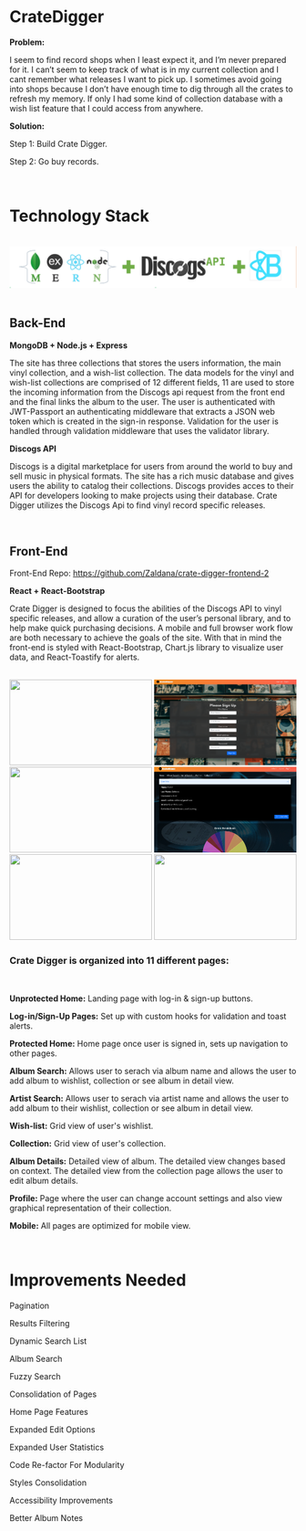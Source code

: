 # **CrateDigger**

**Problem:**

I seem to find record shops when I least expect it, and I’m never prepared for it. I can’t seem to keep track of what is in my current collection and I cant remember what releases I want to pick up. I sometimes avoid going into shops because I don’t have enough time to dig through all the crates to refresh my memory. If only I had some kind of collection database with a wish list feature that I could access from anywhere. 

**Solution:**

Step 1: Build Crate Digger.

Step 2: Go buy records. 

<br/>

# **Technology Stack**
<br/>
<img src="./images/stack.png" />
<br/>
<br/>

## **Back-End**

**MongoDB + Node.js + Express**

The site has three collections that stores the users information, the main vinyl collection, and a wish-list collection. The data models for the vinyl and wish-list collections are comprised of 12 different fields, 11 are used to store the incoming information from the Discogs api request from the front end and the final links the album to the user. The user is authenticated with JWT-Passport an authenticating middleware that extracts a JSON web token which is created in the sign-in response.  Validation for the user is handled through validation middleware that uses the validator library.

**Discogs API**

Discogs  is a digital marketplace for users from around the world to buy and sell music in physical formats. The site has a rich music database and gives users the ability to catalog their collections.  Discogs provides acces to their API for developers looking to make  projects using their database. Crate Digger utilizes the Discogs Api to find vinyl record specific releases. 

<br/>

## **Front-End**
Front-End Repo:
https://github.com/Zaldana/crate-digger-frontend-2

**React + React-Bootstrap**

Crate Digger is designed to focus the abilities of the Discogs API to vinyl specific releases, and allow a curation of the user’s personal library, and to help make quick purchasing decisions. A mobile and full browser work flow are both necessary to achieve the goals of the site. With that in mind the front-end is styled with React-Bootstrap, Chart.js library to visualize user data, and React-Toastify for alerts.

<br />
<img src="./images/unprotectedhome.png" height=150 width=250/>
<img src="./images/signup.png" height=150 width=250/>
<img src="./images/protectedhome.png" height=150 width=250/>
<img src="./images/profile.png" height=150 width=250/>
<img src="./images/search.png" height=150 width=250/>
<img src="./images/detail.png" height=150 width=250/>

<br />

### **Crate Digger is organized into 11 different pages:**
<br />

**Unprotected Home:** Landing page with log-in & sign-up buttons.

**Log-in/Sign-Up Pages:** Set up with custom hooks for validation and toast alerts.

**Protected Home:** Home page once user is signed in, sets up navigation to other pages. 

**Album Search:** Allows user to serach via album name and allows the user to add album to wishlist, collection or see album in detail view.

**Artist Search:** Allows user to serach via artist name and allows the user to add album to their wishlist, collection or see album in detail view.

**Wish-list:** Grid view of user's wishlist. 

**Collection:** Grid view of user's collection. 

**Album Details:** Detailed view of album. The detailed view changes based on context. The detailed view from the collection page allows the user to edit album details.

**Profile:**  Page where the user can change account settings and also view graphical representation of their collection.

**Mobile:** All pages are optimized for mobile view.

<br />

# **Improvements Needed**

Pagination

Results Filtering

Dynamic Search List 

Album Search

Fuzzy Search

Consolidation of Pages

Home Page Features

Expanded Edit Options

Expanded User Statistics

Code Re-factor For Modularity

Styles Consolidation

Accessibility Improvements

Better Album Notes
